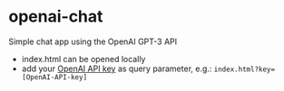 # openai-chat
Simple chat app using the OpenAI GPT-3 API

* index.html can be opened locally
* add your [OpenAI API key](https://beta.openai.com/account/api-keys) as query parameter, e.g.: `index.html?key=[OpenAI-API-key]`